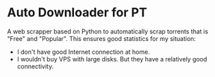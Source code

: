 # Auto Downloader for PT

A web scrapper based on Python to automatically scrap torrents that is "Free" and "Popular". This ensures good statistics for my situation:
- I don't have good Internet connection at home.
- I wouldn't buy VPS with large disks. But they have a relatively good connectivity.
